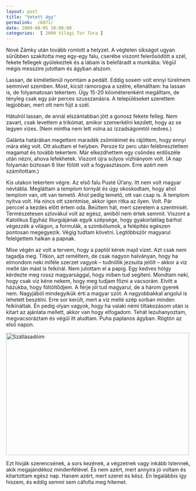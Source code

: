 ```yaml
---
layout: post
title: "Vetett ágy"
permalink:  /6071/ 
date: 2009-08-05 10:00:00
categories:  [ 2009 Világi Tor Túra ] 
---
```

Nové Zámky után tovább romlott a helyzet. A végtelen síkságot ugyan sűrűbben szakította meg egy-egy falu, cserébe viszont felerősödött a szél, fekete fellegek gyülekeztek és a lábam is belefáradt a munkába. Végül mégis messzire jutottam és ágyban alszom.

<!--break-->Lassan, de kíméletlenül nyomtam a pedált. Eddig sosem volt ennyi türelmem semmivel szemben. Most, kicsit rámorogva a szélre, ellenálltam: ha lassan is, de folyamatosan tekertem. Úgy 15-20 kilométerenként megálltam, de tényleg csak egy pár perces szusszanásra. A településeket szerettem legjobban, mert ott nem fújt a szél.

Hátulról lassan, de annál elszántabban jött a gonosz fekete felleg. Nem zavart, csak levettem a trikómat, amikor szemerkélni kezdett, hogy az se legyen vizes. (Nem mintha nem lett volna az izzadságomtól nedves.) 

Galánta határában megettem maradék zsömléimet és rájöttem, hogy ennyi mára elég volt. Ott aludtam el helyben. Persze tíz perc után felébresztettem magamat és tovább tekertem. Már elkezdhettem egy csöndes erdőszéle után nézni, ahova lefekhetek. Viszont újra súlyos vízhiányom volt. (A nap folyamán biztosan 6 liter fölött volt a fogyasztásom. Erre azért nem számítottam.) 

Kis utakon tekertem végre. Az első falu Pusté Úl’any. Itt nem volt magyar névtábla. Megláttam a templom tornyát és úgy okoskodtam, hogy ahol templom van, ott van temető. Ahol pedig temető, ott van csap is. A templom nyitva volt. Ha nincs ott szentmise, akkor igen ritka az ilyen. Volt. Pár perccel a kezdés előtt értem oda. Beültem hát, mert szeretem a szentmisét. Természetesen szlovákul volt az egész, amiből nem értek semmit. Viszont a Katolikus Egyház liturgiájának egyik szépsége, hogy gyakorlatilag bárhol végezzék a világon, a formulák, a szimbólumok, a felépítés egészen pontosan megegyezik. Végig tudtam követni. Legtöbbször magyarul felelgettem halkan a papnak. 

Mise végén az volt a tervem, hogy a paptól kérek majd vizet. Azt csak nem tagadja meg. Titkon, azt reméltem, de csak nagyon halványan, hogy ha elmondom neki miféle szerzet vagyok – tudniillik jezsuita jelölt – akkor a víz mellé tán mást is felkínál. Nem jutottam el a papig. Egy kedves hölgy kérdezte meg rossz magyarsággal, hogy miben tud segíteni. Mondtam neki, hogy csak víz kéne nekem, hogy meg tudjam főzni a vacsorám. Elvitt a házukba, hogy föltöltődjem. A férje jól tud magyarul, de a három gyerek nem. Nagyjából mindegyikük érti a magyar szót. A nagyobbakkal angolul is lehetett beszélni. Erre sor került, mert a víz mellé szép sorban minden felkínáltak. Én pedig olyan vagyok, hogy ha valaki némi tiltakozásom után is kitart az ajánlata mellett, akkor van hogy elfogadom. Tehát lezuhanyoztam, megvacsoráztam és végül itt aludtam. Puha paplanos ágyban. Rögtön az első napon. 

<p ><a href="https://www.flickr.com/photos/borazslo/3795371328" title="Szállásadóim by Elek László, on Flickr"><img src="https://c2.staticflickr.com/4/3443/3795371328_70f9ac4020.jpg" width="500" height="334" alt="Szállásadóim"></a></p>  
Ezt hívják szerencsének, a sors kezének, a végzetnek vagy inkább Istennek, akik megajándékoz mindenfélével. És nem azért, mert annyira jó voltam és kitartottam egész nap. Hanem azért, mert szeret és kész. Én legalábbis így hiszem, és eddig semmi sem cáfolta meg hitemet.